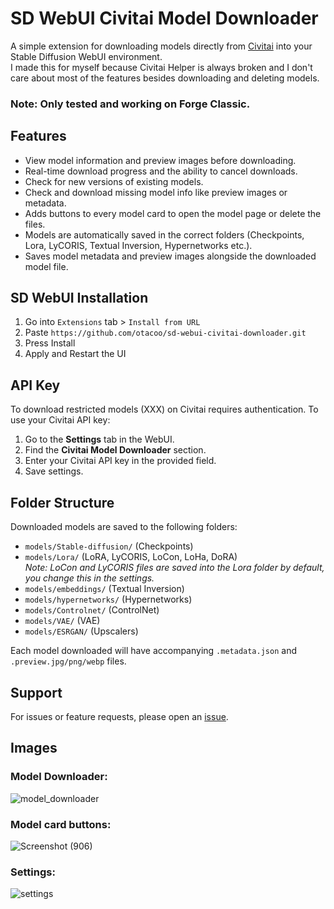 # SD WebUI Civitai Model Downloader

A simple extension for downloading models directly from [Civitai](https://civitai.com) into your Stable Diffusion WebUI environment.\
I made this for myself because Civitai Helper is always broken and I don't care about most of the features besides downloading and deleting models.

### Note: Only tested and working on Forge Classic.


## Features

- View model information and preview images before downloading.
- Real-time download progress and the ability to cancel downloads.
- Check for new versions of existing models.
- Check and download missing model info like preview images or metadata.
- Adds buttons to every model card to open the model page or delete the files.
- Models are automatically saved in the correct folders (Checkpoints, Lora, LyCORIS, Textual Inversion, Hypernetworks etc.).
- Saves model metadata and preview images alongside the downloaded model file.

## SD WebUI Installation

1. Go into `Extensions` tab > `Install from URL`
2. Paste `https://github.com/otacoo/sd-webui-civitai-downloader.git`
3. Press Install
4. Apply and Restart the UI

## API Key

To download restricted models (XXX) on Civitai requires authentication. To use your Civitai API key:

1. Go to the **Settings** tab in the WebUI.
2. Find the **Civitai Model Downloader** section.
3. Enter your Civitai API key in the provided field.
4. Save settings.

## Folder Structure

Downloaded models are saved to the following folders:

- `models/Stable-diffusion/` (Checkpoints)
- `models/Lora/` (LoRA, LyCORIS, LoCon, LoHa, DoRA)\
  *Note: LoCon and LyCORIS files are saved into the Lora folder by default, you change this in the settings.*
- `models/embeddings/` (Textual Inversion)
- `models/hypernetworks/` (Hypernetworks)
- `models/Controlnet/` (ControlNet)
- `models/VAE/` (VAE)
- `models/ESRGAN/` (Upscalers)

Each model downloaded will have accompanying `.metadata.json` and `.preview.jpg/png/webp` files.

## Support

For issues or feature requests, please open an [issue](https://github.com/otacoo/sd-webui-civitai-downloader/issues).

## Images

### Model Downloader:
![model_downloader](https://github.com/user-attachments/assets/2cc6ba15-2a0f-481a-9900-95b82f4dec22)


### Model card buttons:
![Screenshot (906)](https://github.com/user-attachments/assets/09ed8996-a622-41f6-b53c-813a7d7be5e5)

### Settings:
![settings](https://github.com/user-attachments/assets/2aacdd33-5adf-4bf4-a834-176f6febf5e3)

